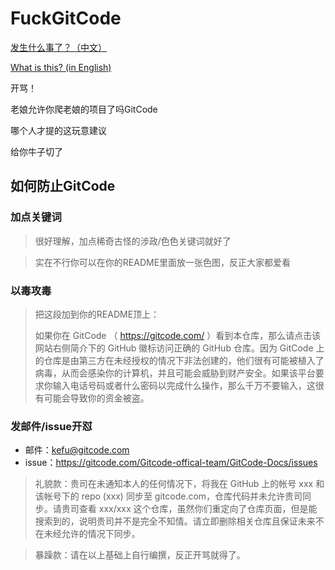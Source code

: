 # FuckGitCode

[发生什么事了？（中文）](/what-is-this-cn.md)

[What is this? (in English)](/what-is-this.md)

开骂！

老娘允许你爬老娘的项目了吗GitCode

哪个人才提的这玩意建议

给你牛子切了

## 如何防止GitCode
### 加点关键词
> 很好理解，加点稀奇古怪的涉政/色色关键词就好了

> 实在不行你可以在你的README里面放一张色图，反正大家都爱看
### 以毒攻毒
> 把这段加到你的README顶上：
> 
> 如果你在 GitCode （ https://gitcode.com/ ）看到本仓库，那么请点击该网站右侧简介下的 GitHub 徽标访问正确的 GitHub 仓库。因为 GitCode 上的仓库是由第三方在未经授权的情况下非法创建的，他们很有可能被植入了病毒，从而会感染你的计算机，并且可能会威胁到财产安全。如果该平台要求你输入电话号码或者什么密码以完成什么操作，那么千万不要输入，这很有可能会导致你的资金被盗。
### 发邮件/issue开怼
- 邮件：kefu@gitcode.com
- issue：https://gitcode.com/Gitcode-offical-team/GitCode-Docs/issues

> 礼貌款：贵司在未通知本人的任何情况下，将我在 GitHub 上的帐号 xxx 和该帐号下的 repo (xxx) 同步至 gitcode.com，仓库代码并未允许贵司同步。请贵司查看 xxx/xxx 这个仓库，虽然你们重定向了仓库页面，但是能搜索到的，说明贵司并不是完全不知情。请立即删除相关仓库且保证未来不在未经允许的情况下同步。

> 暴躁款：请在以上基础上自行编撰，反正开骂就得了。
